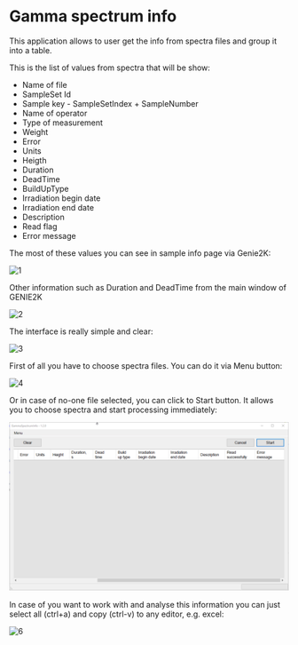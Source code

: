 # Gamma spectrum info

This application allows to user get the info from spectra files and group it into a table.

This is the list of values from spectra that will be show:

* Name of file
* SampleSet Id
* Sample key - SampleSetIndex + SampleNumber
* Name of operator
* Type of measurement
* Weight
* Error
* Units
* Heigth
* Duration
* DeadTime
* BuildUpType
* Irradiation begin date
* Irradiation end date
* Description
* Read flag
* Error message

The most of these values you can see in sample info page via Genie2K:

![1](https://sun9-22.userapi.com/c856036/v856036935/21f281/WD__s7Zdx6A.jpg)

Other information such as Duration and DeadTime from the main window of GENIE2K

![2](https://sun9-50.userapi.com/c205524/v205524935/d743e/XGQz5JfanE8.jpg)

The interface is really simple and clear:

![3](https://sun9-70.userapi.com/c856036/v856036935/21f267/v-eeAcYuyEI.jpg)

First of all you have to choose spectra files. You can do it via Menu button:

![4](https://sun9-32.userapi.com/c856036/v856036935/21f293/fs7QtlgyZbo.jpg)

Or in case of no-one file selected, you can click to Start button. It allows you to choose spectra and start processing immediately: 

![5](GSIui/Resources/GSIDemo.gif)

In case of you want to work with and analyse this information you can just select all (ctrl+a) and copy (ctrl-v) to any editor, e.g. excel:

![6](GSIui/Resources/GSIExportToExcel.gif)

